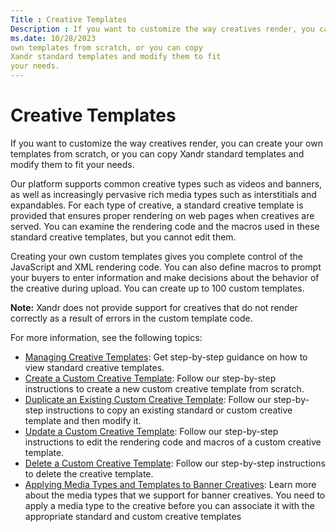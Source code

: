 ```yaml
---
Title : Creative Templates
Description : If you want to customize the way creatives render, you can create your
ms.date: 10/28/2023
own templates from scratch, or you can copy
Xandr standard templates and modify them to fit
your needs.
---
```



# Creative Templates



If you want to customize the way creatives render, you can create your
own templates from scratch, or you can copy
Xandr standard templates and modify them to fit
your needs.

Our platform supports common creative types such as videos and banners,
as well as increasingly pervasive rich media types such as interstitials
and expandables. For each type of creative, a standard creative template
is provided that ensures proper rendering on web pages when creatives
are served. You can examine the rendering code and the macros used in
these standard creative templates, but you cannot edit them.

Creating your own custom templates gives you complete control of the
JavaScript and XML rendering code. You can also define macros to prompt
your buyers to enter information and make decisions about the behavior
of the creative during upload. You can create up to 100 custom
templates.



<b>Note:</b> Xandr
does not provide support for creatives that do not render correctly as a
result of errors in the custom template code.




For more information, see the following topics:

- <a href="topics/managing-creative-templates.md" class="xref"
  title="You can use the Creative Templates screen to view all corresponding details for each standard and custom creative template.">Managing
  Creative Templates</a>: Get step-by-step guidance on how to view
  standard creative templates.
- <a href="topics/create-a-custom-creative-template.md" class="xref"
  title="You can create a new custom creative template from scratch at any time.">Create
  a Custom Creative Template</a>: Follow our step-by-step instructions
  to create a new custom creative template from scratch.
- <a href="topics/duplicate-an-existing-custom-creative-template.md"
  class="xref"
  title="Instead of creating a creative template from scratch, you can duplicate existing standard or custom creative templates and then modify the rendering code and macros as necessary.">Duplicate
  an Existing Custom Creative Template</a>: Follow our step-by-step
  instructions to copy an existing standard or custom creative template
  and then modify it.
- <a href="topics/update-a-custom-creative-template.md" class="xref"
  title="Although you cannot modify the standard Xandr creative templates, you can modify the rendering code and macros in your own custom templates.">Update
  a Custom Creative Template</a>: Follow our step-by-step instructions
  to edit the rendering code and macros of a custom creative template.
- <a href="topics/delete-a-custom-creative-template.md" class="xref"
  title="You can delete existing custom templates from the Creative Templates screen at any time. You can&#39;t delete Xandr standard templates.">Delete
  a Custom Creative Template</a>: Follow our step-by-step instructions
  to delete the creative template.
- <a
  href="topics/applying-media-types-and-templates-to-banner-creatives.md"
  class="xref"
  title="You can apply media types and standard Xandr and custom templates to your banner creatives from the Create New screen.">Applying
  Media Types and Templates to Banner Creatives</a>: Learn more about
  the media types that we support for banner creatives. You need to
  apply a media type to the creative before you can associate it with
  the appropriate standard and custom creative templates






